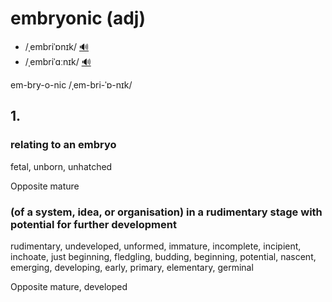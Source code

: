 # embryonic (adj)

- /ˌembriˈɒnɪk/ [🔊](https://www.oxfordlearnersdictionaries.com/media/english/uk_pron/e/emb/embry/embryonic__gb_1.mp3)
- /ˌembriˈɑːnɪk/ [🔊](https://www.oxfordlearnersdictionaries.com/media/english/us_pron/e/emb/embry/embryonic__us_1.mp3)

em-bry-o-nic /ˌem-bri-ˈɒ-nɪk/

## 1.

### relating to an embryo

fetal, unborn, unhatched

Opposite mature

### (of a system, idea, or organisation) in a rudimentary stage with potential for further development

rudimentary, undeveloped, unformed, immature, incomplete, incipient, inchoate, just beginning, fledgling, budding, beginning, potential, nascent, emerging, developing, early, primary, elementary, germinal

Opposite mature, developed